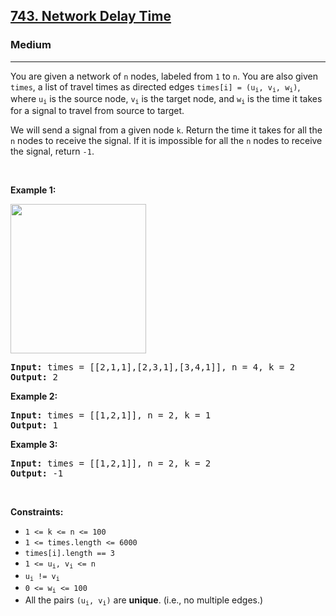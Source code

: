 <h2><a href="https://leetcode.com/problems/network-delay-time/">743. Network Delay Time</a></h2><h3>Medium</h3><hr><div style="user-select: auto;"><p style="user-select: auto;">You are given a network of <code style="user-select: auto;">n</code> nodes, labeled from <code style="user-select: auto;">1</code> to <code style="user-select: auto;">n</code>. You are also given <code style="user-select: auto;">times</code>, a list of travel times as directed edges <code style="user-select: auto;">times[i] = (u<sub style="user-select: auto;">i</sub>, v<sub style="user-select: auto;">i</sub>, w<sub style="user-select: auto;">i</sub>)</code>, where <code style="user-select: auto;">u<sub style="user-select: auto;">i</sub></code> is the source node, <code style="user-select: auto;">v<sub style="user-select: auto;">i</sub></code> is the target node, and <code style="user-select: auto;">w<sub style="user-select: auto;">i</sub></code> is the time it takes for a signal to travel from source to target.</p>

<p style="user-select: auto;">We will send a signal from a given node <code style="user-select: auto;">k</code>. Return the time it takes for all the <code style="user-select: auto;">n</code> nodes to receive the signal. If it is impossible for all the <code style="user-select: auto;">n</code> nodes to receive the signal, return <code style="user-select: auto;">-1</code>.</p>

<p style="user-select: auto;">&nbsp;</p>
<p style="user-select: auto;"><strong style="user-select: auto;">Example 1:</strong></p>
<img alt="" src="https://assets.leetcode.com/uploads/2019/05/23/931_example_1.png" style="width: 217px; height: 239px; user-select: auto;">
<pre style="position: relative; user-select: auto;"><strong style="user-select: auto;">Input:</strong> times = [[2,1,1],[2,3,1],[3,4,1]], n = 4, k = 2
<strong style="user-select: auto;">Output:</strong> 2
<div class="open_grepper_editor" title="Edit &amp; Save To Grepper" style="user-select: auto;"></div></pre>

<p style="user-select: auto;"><strong style="user-select: auto;">Example 2:</strong></p>

<pre style="position: relative; user-select: auto;"><strong style="user-select: auto;">Input:</strong> times = [[1,2,1]], n = 2, k = 1
<strong style="user-select: auto;">Output:</strong> 1
<div class="open_grepper_editor" title="Edit &amp; Save To Grepper" style="user-select: auto;"></div></pre>

<p style="user-select: auto;"><strong style="user-select: auto;">Example 3:</strong></p>

<pre style="position: relative; user-select: auto;"><strong style="user-select: auto;">Input:</strong> times = [[1,2,1]], n = 2, k = 2
<strong style="user-select: auto;">Output:</strong> -1
<div class="open_grepper_editor" title="Edit &amp; Save To Grepper" style="user-select: auto;"></div></pre>

<p style="user-select: auto;">&nbsp;</p>
<p style="user-select: auto;"><strong style="user-select: auto;">Constraints:</strong></p>

<ul style="user-select: auto;">
	<li style="user-select: auto;"><code style="user-select: auto;">1 &lt;= k &lt;= n &lt;= 100</code></li>
	<li style="user-select: auto;"><code style="user-select: auto;">1 &lt;= times.length &lt;= 6000</code></li>
	<li style="user-select: auto;"><code style="user-select: auto;">times[i].length == 3</code></li>
	<li style="user-select: auto;"><code style="user-select: auto;">1 &lt;= u<sub style="user-select: auto;">i</sub>, v<sub style="user-select: auto;">i</sub> &lt;= n</code></li>
	<li style="user-select: auto;"><code style="user-select: auto;">u<sub style="user-select: auto;">i</sub> != v<sub style="user-select: auto;">i</sub></code></li>
	<li style="user-select: auto;"><code style="user-select: auto;">0 &lt;= w<sub style="user-select: auto;">i</sub> &lt;= 100</code></li>
	<li style="user-select: auto;">All the pairs <code style="user-select: auto;">(u<sub style="user-select: auto;">i</sub>, v<sub style="user-select: auto;">i</sub>)</code> are <strong style="user-select: auto;">unique</strong>. (i.e., no multiple edges.)</li>
</ul>
</div>
